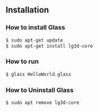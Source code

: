 ## Installation 

### How to install Glass

```bash
$ sudo apt-get update
$ sudo apt-get install lg3d-core
```

### How to run

```bash
$ glass HelloWorld.glass
```

### How to Uninstall Glass

```bash
$ sudo apt remove lg3d-core
```